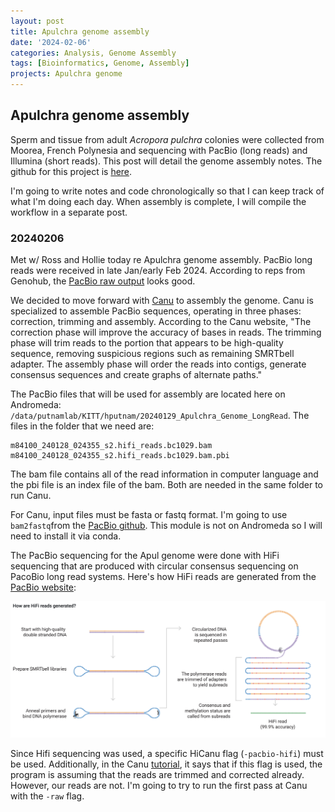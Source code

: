 ```yaml
---
layout: post
title: Apulchra genome assembly 
date: '2024-02-06'
categories: Analysis, Genome Assembly
tags: [Bioinformatics, Genome, Assembly]
projects: Apulchra genome
---
```


## Apulchra genome assembly 

Sperm and tissue from adult *Acropora pulchra* colonies were collected from Moorea, French Polynesia and sequencing with PacBio (long reads) and Illumina (short reads). This post will detail the genome assembly notes. The github for this project is [here](https://github.com/hputnam/Apulchra_genome/tree/main). 

I'm going to write notes and code chronologically so that I can keep track of what I'm doing each day. When assembly is complete, I will compile the workflow in a separate post. 

### 20240206

Met w/ Ross and Hollie today re Apulchra genome assembly. PacBio long reads were received in late Jan/early Feb 2024. According to reps from Genohub, the [PacBio raw output](https://github.com/hputnam/Apulchra_genome/blob/main/DNA_Seq_Info/20240129_Project_6693786_Acropora_pulchra_PacBio_Seq_Summary.pdf) looks good. 

We decided to move forward with [Canu](https://canu.readthedocs.io/en/latest/index.html) to assembly the genome. Canu is specialized to assemble PacBio sequences, operating in three phases: correction, trimming and assembly. According to the Canu website, "The correction phase will improve the accuracy of bases in reads. The trimming phase will trim reads to the portion that appears to be high-quality sequence, removing suspicious regions such as remaining SMRTbell adapter. The assembly phase will order the reads into contigs, generate consensus sequences and create graphs of alternate paths." 

The PacBio files that will be used for assembly are located here on Andromeda: `/data/putnamlab/KITT/hputnam/20240129_Apulchra_Genome_LongRead`. The files in the folder that we need are: 

```
m84100_240128_024355_s2.hifi_reads.bc1029.bam
m84100_240128_024355_s2.hifi_reads.bc1029.bam.pbi
```

The bam file contains all of the read information in computer language and the pbi file is an index file of the bam. Both are needed in the same folder to run Canu. 

For Canu, input files must be fasta or fastq format. I'm going to use `bam2fastq`from the [PacBio github](https://github.com/pacificbiosciences/pbtk/). This module is not on Andromeda so I will need to install it via conda. 

The PacBio sequencing for the Apul genome were done with HiFi sequencing that are produced with circular consensus sequencing on PacoBio long read systems. Here's how HiFi reads are generated from the [PacBio website](https://www.pacb.com/technology/hifi-sequencing/):

![](https://raw.githubusercontent.com/JillAshey/JillAshey_Putnam_Lab_Notebook/master/images/hifi_read_generation.png)

Since Hifi sequencing was used, a specific HiCanu flag (`-pacbio-hifi`) must be used. Additionally, in the Canu [tutorial](https://canu.readthedocs.io/en/latest/quick-start.html#), it says that if this flag is used, the program is assuming that the reads are trimmed and corrected already. However, our reads are not. I'm going to try to run the first pass at Canu with the `-raw` flag. 


